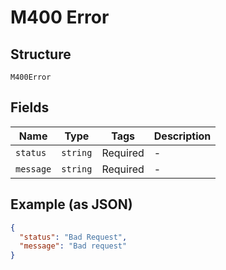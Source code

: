 
# M400 Error

## Structure

`M400Error`

## Fields

| Name | Type | Tags | Description |
|  --- | --- | --- | --- |
| `status` | `string` | Required | - |
| `message` | `string` | Required | - |

## Example (as JSON)

```json
{
  "status": "Bad Request",
  "message": "Bad request"
}
```

